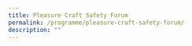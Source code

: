 ```yaml
---
title: Pleasure Craft Safety Forum
permalink: /programme/pleasure-craft-safety-forum/
description: ""
---
```


